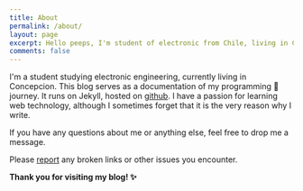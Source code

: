 ```yaml
---
title: About
permalink: /about/
layout: page
excerpt: Hello peeps, I'm student of electronic from Chile, living in Concpeción. This blog for documentation about my electronic journey, 
comments: false
---
```


I'm a student studying electronic engineering, currently living in Concepcion. This blog serves as a documentation of my programming 🎒 journey. It runs on Jekyll, hosted on [github](http://github.com). I have a passion for learning web technology, although I sometimes forget that it is the very reason why I write.

If you have any questions about me or anything else, feel free to drop me a message.

Please [report](http://github.com/gadivalr/mess/issues/new) any broken links or other issues you encounter.

**Thank you for visiting my blog!  ✨**

